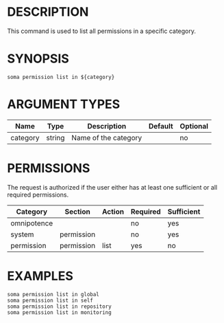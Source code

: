# DESCRIPTION

This command is used to list all permissions in a specific category.

# SYNOPSIS

```
soma permission list in ${category}
```

# ARGUMENT TYPES

Name | Type |     Description   | Default | Optional
 --- |  --- | ----------------- | ------- | --------
category | string | Name of the category | | no

# PERMISSIONS

The request is authorized if the user either has at least one
sufficient or all required permissions.

Category | Section | Action | Required | Sufficient
 ------- | ------- | ------ | -------- | ----------
omnipotence | | | no | yes
system | permission | | no | yes
permission | permission | list | yes | no

# EXAMPLES

```
soma permission list in global
soma permission list in self
soma permission list in repository
soma permission list in monitoring
```

